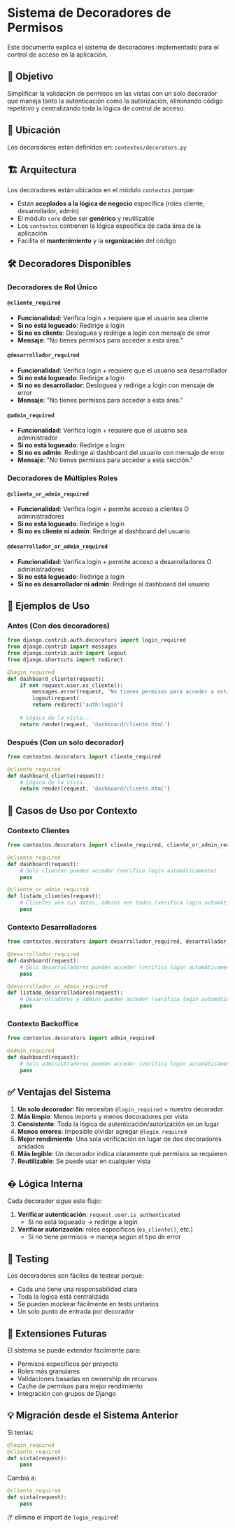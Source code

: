# Sistema de Decoradores de Permisos

Este documento explica el sistema de decoradores implementado para el control de acceso en la aplicación.

## 🎯 Objetivo

Simplificar la validación de permisos en las vistas con un solo decorador que maneja tanto la autenticación como la autorización, eliminando código repetitivo y centralizando toda la lógica de control de acceso.

## 📂 Ubicación

Los decoradores están definidos en: `contextos/decorators.py`

## 🏗️ Arquitectura

Los decoradores están ubicados en el módulo `contextos` porque:
- Están **acoplados a la lógica de negocio** específica (roles cliente, desarrollador, admin)
- El módulo `core` debe ser **genérico** y reutilizable
- Los `contextos` contienen la lógica específica de cada área de la aplicación
- Facilita el **mantenimiento** y la **organización** del código

## 🛠️ Decoradores Disponibles

### Decoradores de Rol Único

#### `@cliente_required`
- **Funcionalidad**: Verifica login + requiere que el usuario sea cliente
- **Si no está logueado**: Redirige a login
- **Si no es cliente**: Desloguea y redirige a login con mensaje de error
- **Mensaje**: "No tienes permisos para acceder a esta área."

#### `@desarrollador_required`
- **Funcionalidad**: Verifica login + requiere que el usuario sea desarrollador
- **Si no está logueado**: Redirige a login
- **Si no es desarrollador**: Desloguea y redirige a login con mensaje de error
- **Mensaje**: "No tienes permisos para acceder a esta área."

#### `@admin_required`
- **Funcionalidad**: Verifica login + requiere que el usuario sea administrador
- **Si no está logueado**: Redirige a login
- **Si no es admin**: Redirige al dashboard del usuario con mensaje de error
- **Mensaje**: "No tienes permisos para acceder a esta sección."

### Decoradores de Múltiples Roles

#### `@cliente_or_admin_required`
- **Funcionalidad**: Verifica login + permite acceso a clientes O administradores
- **Si no está logueado**: Redirige a login
- **Si no es cliente ni admin**: Redirige al dashboard del usuario

#### `@desarrollador_or_admin_required`
- **Funcionalidad**: Verifica login + permite acceso a desarrolladores O administradores
- **Si no está logueado**: Redirige a login
- **Si no es desarrollador ni admin**: Redirige al dashboard del usuario

## 📝 Ejemplos de Uso

### Antes (Con dos decoradores)
```python
from django.contrib.auth.decorators import login_required
from django.contrib import messages
from django.contrib.auth import logout
from django.shortcuts import redirect

@login_required
def dashboard_cliente(request):
    if not request.user.es_cliente():
        messages.error(request, 'No tienes permisos para acceder a esta área.')
        logout(request)
        return redirect('auth:login')
    
    # Lógica de la vista...
    return render(request, 'dashboard/cliente.html')
```

### Después (Con un solo decorador)
```python
from contextos.decorators import cliente_required

@cliente_required
def dashboard_cliente(request):
    # Lógica de la vista...
    return render(request, 'dashboard/cliente.html')
```

## 🎯 Casos de Uso por Contexto

### Contexto Clientes
```python
from contextos.decorators import cliente_required, cliente_or_admin_required

@cliente_required
def dashboard(request):
    # Solo clientes pueden acceder (verifica login automáticamente)
    pass

@cliente_or_admin_required
def listado_clientes(request):
    # Clientes ven sus datos, admins ven todos (verifica login automáticamente)
    pass
```

### Contexto Desarrolladores
```python
from contextos.decorators import desarrollador_required, desarrollador_or_admin_required

@desarrollador_required
def dashboard(request):
    # Solo desarrolladores pueden acceder (verifica login automáticamente)
    pass

@desarrollador_or_admin_required
def listado_desarrolladores(request):
    # Desarrolladores y admins pueden acceder (verifica login automáticamente)
    pass
```

### Contexto Backoffice
```python
from contextos.decorators import admin_required

@admin_required
def dashboard(request):
    # Solo administradores pueden acceder (verifica login automáticamente)
    pass
```

## ✅ Ventajas del Sistema

1. **Un solo decorador**: No necesitas `@login_required` + nuestro decorador
2. **Más limpio**: Menos imports y menos decoradores por vista
3. **Consistente**: Toda la lógica de autenticación/autorización en un lugar
4. **Menos errores**: Imposible olvidar agregar `@login_required`
5. **Mejor rendimiento**: Una sola verificación en lugar de dos decoradores anidados
6. **Más legible**: Un decorador indica claramente qué permisos se requieren
7. **Reutilizable**: Se puede usar en cualquier vista

## � Lógica Interna

Cada decorador sigue este flujo:

1. **Verificar autenticación**: `request.user.is_authenticated`
   - Si no está logueado → redirige a login
2. **Verificar autorización**: roles específicos (`es_cliente()`, etc.)
   - Si no tiene permisos → maneja según el tipo de error

## 🧪 Testing

Los decoradores son fáciles de testear porque:
- Cada uno tiene una responsabilidad clara
- Toda la lógica está centralizada
- Se pueden mockear fácilmente en tests unitarios
- Un solo punto de entrada por decorador

## 🚀 Extensiones Futuras

El sistema se puede extender fácilmente para:
- Permisos específicos por proyecto
- Roles más granulares
- Validaciones basadas en ownership de recursos
- Cache de permisos para mejor rendimiento
- Integración con grupos de Django

## 💡 Migración desde el Sistema Anterior

Si tenías:
```python
@login_required
@cliente_required
def vista(request):
    pass
```

Cambia a:
```python
@cliente_required
def vista(request):
    pass
```

¡Y elimina el import de `login_required`!
